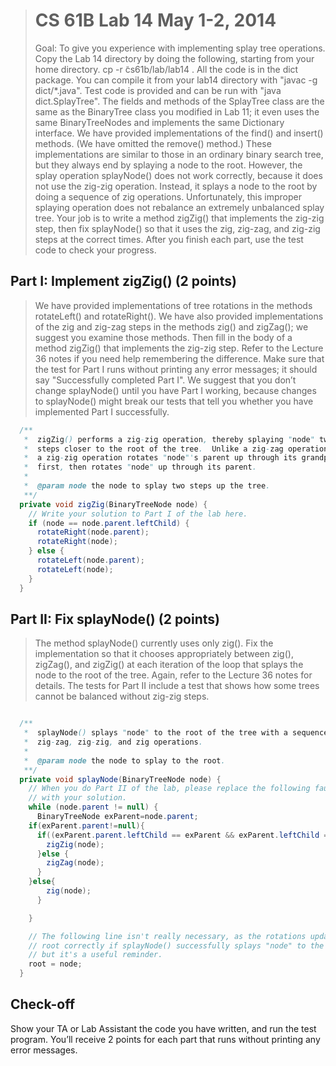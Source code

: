 >  # CS 61B Lab 14 May 1-2, 2014
> Goal:  To give you experience with implementing splay tree operations.
> Copy the Lab 14 directory by doing the following, starting from your home
> directory.
>   cp -r  ̃cs61b/lab/lab14 .
> All the code is in the dict package.  You can compile it from your lab14
> directory with "javac -g dict/*.java".  Test code is provided and can be run
> with "java dict.SplayTree".
> The fields and methods of the SplayTree class are the same as the BinaryTree
> class you modified in Lab 11; it even uses the same BinaryTreeNodes and
> implements the same Dictionary interface.
> We have provided implementations of the find() and insert() methods.  (We have
> omitted the remove() method.)  These implementations are similar to those in
> an ordinary binary search tree, but they always end by splaying a node to the
> root.  However, the splay operation splayNode() does not work correctly,
> because it does not use the zig-zig operation.  Instead, it splays a node to
> the root by doing a sequence of zig operations.  Unfortunately, this improper
> splaying operation does not rebalance an extremely unbalanced splay tree.
> Your job is to write a method zigZig() that implements the zig-zig step, then
> fix splayNode() so that it uses the zig, zig-zag, and zig-zig steps at the
> correct times.  After you finish each part, use the test code to check your
> progress.

Part I:  Implement zigZig() (2 points)
--------------------------------------------
> We have provided implementations of tree rotations in the methods rotateLeft()
> and rotateRight().  We have also provided implementations of the zig and
> zig-zag steps in the methods zig() and zigZag(); we suggest you examine those
> methods.  Then fill in the body of a method zigZig() that implements the
> zig-zig step.  Refer to the Lecture 36 notes if you need help remembering the
> difference.  Make sure that the test for Part I runs without printing any error
> messages; it should say "Successfully completed Part I".
> We suggest that you don’t change splayNode() until you have Part I working,
> because changes to splayNode() might break our tests that tell you whether you
> have implemented Part I successfully.

```java
  /** 
   *  zigZig() performs a zig-zig operation, thereby splaying "node" two
   *  steps closer to the root of the tree.  Unlike a zig-zag operation,
   *  a zig-zig operation rotates "node"'s parent up through its grandparent
   *  first, then rotates "node" up through its parent.
   *
   *  @param node the node to splay two steps up the tree.
   **/
  private void zigZig(BinaryTreeNode node) {
    // Write your solution to Part I of the lab here.
    if (node == node.parent.leftChild) {
      rotateRight(node.parent);
      rotateRight(node); 
    } else {
      rotateLeft(node.parent);
      rotateLeft(node); 
    }
  }
```



Part II: Fix splayNode() (2 points)
-------------------------------------------
> The method splayNode() currently uses only zig().  Fix the implementation so
> that it chooses appropriately between zig(), zigZag(), and zigZig() at each
> iteration of the loop that splays the node to the root of the tree.  Again,
> refer to the Lecture 36 notes for details.
> The tests for Part II include a test that shows how some trees cannot be
> balanced without zig-zig steps.

```java

  /**
   *  splayNode() splays "node" to the root of the tree with a sequence of
   *  zig-zag, zig-zig, and zig operations.
   *
   *  @param node the node to splay to the root.
   **/
  private void splayNode(BinaryTreeNode node) {
    // When you do Part II of the lab, please replace the following faulty code
    // with your solution.
    while (node.parent != null) {
      BinaryTreeNode exParent=node.parent;
    if(exParent.parent!=null){
      if((exParent.parent.leftChild == exParent && exParent.leftChild == node)||(exParent.parent.rightChild==exParent&&exParent.rightChild==node)){
        zigZig(node);
      }else {
        zigZag(node);
      }
    }else{
        zig(node);
      }

    }

    // The following line isn't really necessary, as the rotations update the
    // root correctly if splayNode() successfully splays "node" to the root,
    // but it's a useful reminder.
    root = node;
  }
```



Check-off
---------
Show your TA or Lab Assistant the code you have written, and run the test
program.  You’ll receive 2 points for each part that runs without printing any
error messages.
